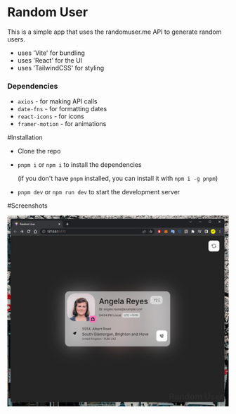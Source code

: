 # Random User

This is a simple app that uses the randomuser.me API to generate random users.

 - uses 'Vite' for bundling
 - uses 'React' for the UI
 - uses 'TailwindCSS' for styling

 ### Dependencies
 - `axios` - for making API calls
 - `date-fns` - for formatting dates
 - `react-icons` - for icons
 - `framer-motion` - for animations 

#Installation

 - Clone the repo
 - `pnpm i` or `npm i` to install the dependencies
    
    (if you don't have `pnpm` installed, you can install it with `npm i -g pnpm`)

 - `pnpm dev` or `npm run dev` to start the development server
 

#Screenshots

![Screenshot 1](https://raw.githubusercontent.com/harshdhiman/random_user/master/showcase/1.png)




